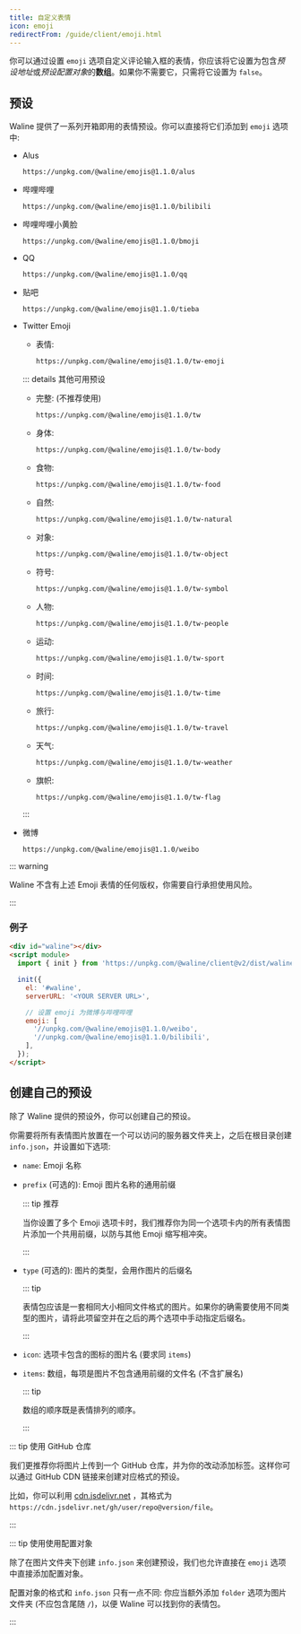 ```yaml
---
title: 自定义表情
icon: emoji
redirectFrom: /guide/client/emoji.html
---
```


你可以通过设置 `emoji` 选项自定义评论输入框的表情，你应该将它设置为包含*预设地址*或*预设配置对象*的**数组**。如果你不需要它，只需将它设置为 `false`。

<!-- more -->

## 预设

Waline 提供了一系列开箱即用的表情预设。你可以直接将它们添加到 `emoji` 选项中:

- Alus

  ```http
  https://unpkg.com/@waline/emojis@1.1.0/alus
  ```

- 哔哩哔哩

  ```http
  https://unpkg.com/@waline/emojis@1.1.0/bilibili
  ```

- 哔哩哔哩小黄脸

  ```http
  https://unpkg.com/@waline/emojis@1.1.0/bmoji
  ```

- QQ

  ```http
  https://unpkg.com/@waline/emojis@1.1.0/qq
  ```

- 贴吧

  ```http
  https://unpkg.com/@waline/emojis@1.1.0/tieba
  ```

- Twitter Emoji

  - 表情:

    ```http
    https://unpkg.com/@waline/emojis@1.1.0/tw-emoji
    ```

  ::: details 其他可用预设

  - 完整: (不推荐使用)

    ```http
    https://unpkg.com/@waline/emojis@1.1.0/tw
    ```

  - 身体:

    ```http
    https://unpkg.com/@waline/emojis@1.1.0/tw-body
    ```

  - 食物:

    ```http
    https://unpkg.com/@waline/emojis@1.1.0/tw-food
    ```

  - 自然:

    ```http
    https://unpkg.com/@waline/emojis@1.1.0/tw-natural
    ```

  - 对象:

    ```http
    https://unpkg.com/@waline/emojis@1.1.0/tw-object
    ```

  - 符号:

    ```http
    https://unpkg.com/@waline/emojis@1.1.0/tw-symbol
    ```

  - 人物:

    ```http
    https://unpkg.com/@waline/emojis@1.1.0/tw-people
    ```

  - 运动:

    ```http
    https://unpkg.com/@waline/emojis@1.1.0/tw-sport
    ```

  - 时间:

    ```http
    https://unpkg.com/@waline/emojis@1.1.0/tw-time
    ```

  - 旅行:

    ```http
    https://unpkg.com/@waline/emojis@1.1.0/tw-travel
    ```

  - 天气:

    ```http
    https://unpkg.com/@waline/emojis@1.1.0/tw-weather
    ```

  - 旗帜:

    ```http
    https://unpkg.com/@waline/emojis@1.1.0/tw-flag
    ```

  :::

- 微博

  ```http
  https://unpkg.com/@waline/emojis@1.1.0/weibo
  ```

::: warning

Waline 不含有上述 Emoji 表情的任何版权，你需要自行承担使用风险。

:::

### 例子

```html
<div id="waline"></div>
<script module>
  import { init } from 'https://unpkg.com/@waline/client@v2/dist/waline.mjs';

  init({
    el: '#waline',
    serverURL: '<YOUR SERVER URL>',

    // 设置 emoji 为微博与哔哩哔哩
    emoji: [
      '//unpkg.com/@waline/emojis@1.1.0/weibo',
      '//unpkg.com/@waline/emojis@1.1.0/bilibili',
    ],
  });
</script>
```

## 创建自己的预设

除了 Waline 提供的预设外，你可以创建自己的预设。

你需要将所有表情图片放置在一个可以访问的服务器文件夹上，之后在根目录创建 `info.json`，并设置如下选项:

- `name`: Emoji 名称

- `prefix` (可选的): Emoji 图片名称的通用前缀

  ::: tip 推荐

  当你设置了多个 Emoji 选项卡时，我们推荐你为同一个选项卡内的所有表情图片添加一个共用前缀，以防与其他 Emoji 缩写相冲突。

  :::

- `type` (可选的): 图片的类型，会用作图片的后缀名

  ::: tip

  表情包应该是一套相同大小相同文件格式的图片。如果你的确需要使用不同类型的图片，请将此项留空并在之后的两个选项中手动指定后缀名。

  :::

- `icon`: 选项卡包含的图标的图片名 (要求同 `items`)

- `items`: 数组，每项是图片不包含通用前缀的文件名 (不含扩展名)

  ::: tip

  数组的顺序既是表情排列的顺序。

  :::

::: tip 使用 GitHub 仓库

我们更推荐你将图片上传到一个 GitHub 仓库，并为你的改动添加标签。这样你可以通过 GitHub CDN 链接来创建对应格式的预设。

比如，你可以利用 [cdn.jsdelivr.net](https://www.jsdelivr.com/) ，其格式为 `https://cdn.jsdelivr.net/gh/user/repo@version/file`。

:::

::: tip 使用使用配置对象

除了在图片文件夹下创建 `info.json` 来创建预设，我们也允许直接在 `emoji` 选项中直接添加配置对象。

配置对象的格式和 `info.json` 只有一点不同: 你应当额外添加 `folder` 选项为图片文件夹 (不应包含尾随 `/`)，以便 Waline 可以找到你的表情包。

:::
